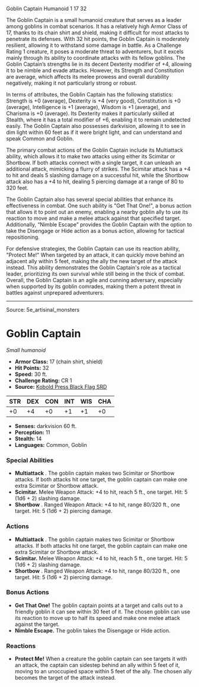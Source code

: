 <MonsterName/>Goblin Captain</MonsterName>
<CreatureType/>Humanoid</CreatureType>
<CR/>1</CR>
<AC/>17</AC>
<HP/>32</HP>
<summary>The Goblin Captain is a small humanoid creature that serves as a leader among goblins in combat scenarios. It has a relatively high Armor Class of 17, thanks to its chain shirt and shield, making it difficult for most attacks to penetrate its defenses. With 32 hit points, the Goblin Captain is moderately resilient, allowing it to withstand some damage in battle. As a Challenge Rating 1 creature, it poses a moderate threat to adventurers, but it excels mainly through its ability to coordinate attacks with its fellow goblins. The Goblin Captain’s strengths lie in its decent Dexterity modifier of +4, allowing it to be nimble and evade attacks. However, its Strength and Constitution are average, which affects its melee prowess and overall durability negatively, making it not particularly strong or robust.</summary>

<detail>

In terms of attributes, the Goblin Captain has the following statistics: Strength is +0 (average), Dexterity is +4 (very good), Constitution is +0 (average), Intelligence is +1 (average), Wisdom is +1 (average), and Charisma is +0 (average). Its Dexterity makes it particularly skilled at Stealth, where it has a total modifier of +6, enabling it to remain undetected easily. The Goblin Captain also possesses darkvision, allowing it to see in dim light within 60 feet as if it were bright light, and can understand and speak Common and Goblin.

The primary combat actions of the Goblin Captain include its Multiattack ability, which allows it to make two attacks using either its Scimitar or Shortbow. If both attacks connect with a single target, it can unleash an additional attack, mimicking a flurry of strikes. The Scimitar attack has a +4 to hit and deals 5 slashing damage on a successful hit, while the Shortbow attack also has a +4 to hit, dealing 5 piercing damage at a range of 80 to 320 feet. 

The Goblin Captain also has several special abilities that enhance its effectiveness in combat. One such ability is "Get That One!", a bonus action that allows it to point out an enemy, enabling a nearby goblin ally to use its reaction to move and make a melee attack against that specified target. Additionally, “Nimble Escape” provides the Goblin Captain with the option to take the Disengage or Hide action as a bonus action, allowing for tactical repositioning.

For defensive strategies, the Goblin Captain can use its reaction ability, "Protect Me!" When targeted by an attack, it can quickly move behind an adjacent ally within 5 feet, making the ally the new target of the attack instead. This ability demonstrates the Goblin Captain's role as a tactical leader, prioritizing its own survival while still being in the thick of combat. Overall, the Goblin Captain is an agile and cunning adversary, especially when supported by its goblin comrades, making them a potent threat in battles against unprepared adventurers.</detail>



---

Source: 5e_artisinal_monsters

# Goblin Captain

*Small humanoid*

- **Armor Class:** 17 (chain shirt, shield)
- **Hit Points:** 32
- **Speed:** 30 ft.
- **Challenge Rating:** CR 1
- **Source:** [Kobold Press Black Flag SRD](https://koboldpress.com/black-flag-roleplaying/)

| STR | DEX | CON | INT | WIS | CHA |
| --- | --- | --- | --- | --- | --- |
| +0 | +4 | +0 | +1 | +1 | +0 |

- **Senses:** darkvision 60 ft.
- **Perception:** 11
- **Stealth:** 14
- **Languages:** Common, Goblin

### Special Abilities

- **Multiattack** . The goblin captain makes two Scimitar or Shortbow attacks. If both attacks hit one target, the goblin captain can make one extra Scimitar or Shortbow attack.
- **Scimitar.** Melee Weapon Attack: +4 to hit, reach 5 ft., one target. Hit: 5 (1d6 + 2) slashing damage.
- **Shortbow** . Ranged Weapon Attack: +4 to hit, range 80/320 ft., one target. Hit: 5 (1d6 + 2) piercing damage.

### Actions

- **Multiattack** . The goblin captain makes two Scimitar or Shortbow attacks. If both attacks hit one target, the goblin captain can make one extra Scimitar or Shortbow attack.
- **Scimitar.** Melee Weapon Attack: +4 to hit, reach 5 ft., one target. Hit: 5 (1d6 + 2) slashing damage.
- **Shortbow** . Ranged Weapon Attack: +4 to hit, range 80/320 ft., one target. Hit: 5 (1d6 + 2) piercing damage.

### Bonus Actions

- **Get That One!** The goblin captain points at a target and calls out to a friendly goblin it can see within 30 feet of it. The chosen goblin can use its reaction to move up to half its speed and make one melee attack against the target.
- **Nimble Escape.** The goblin takes the Disengage or Hide action.

### Reactions

- **Protect Me!** When a creature the goblin captain can see targets it with an attack, the captain can sidestep behind an ally within 5 feet of it, moving to an unoccupied space within 5 feet of the ally. The chosen ally becomes the target of the attack instead.



